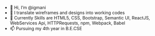 - 👋 Hi, I’m @igmani
- 👀 I translate wireframes and designs into working codes
- 🌱 Currently Skills are HTML5, CSS, Bootstrap, Semantic UI, ReactJS, WebServices Api, HTTPRequests, npm, Webpack, Babel
- 📫 Pursuing my 4th year in B.E.CSE


<!---
igmani/igmani is a ✨ special ✨ repository because its `README.md` (this file) appears on your GitHub profile.
You can click the Preview link to take a look at your changes.
--->
